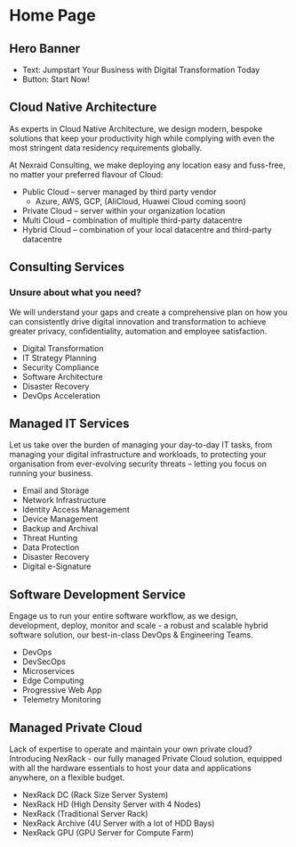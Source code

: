 # Home Page
## Hero Banner
* Text: Jumpstart Your Business with Digital Transformation Today
* Button: Start Now!

## Cloud Native Architecture
As experts in Cloud Native Architecture, we design modern, bespoke solutions that keep your productivity high while complying with even the most stringent data residency requirements globally.

At Nexraid Consulting, we make deploying any location easy and fuss-free, no matter your preferred flavour of Cloud:
* Public Cloud – server managed by third party vendor
   * Azure, AWS, GCP, (AliCloud, Huawei Cloud coming soon)
* Private Cloud – server within your organization location
* Multi Cloud – combination of multiple third-party datacentre
* Hybrid Cloud – combination of your local datacentre and third-party datacentre


## Consulting Services
### Unsure about what you need?
We will understand your gaps and create a comprehensive plan on how you can consistently drive digital innovation and transformation to achieve greater privacy, confidentiality, automation and employee satisfaction.

* Digital Transformation
* IT Strategy Planning
* Security Compliance
* Software Architecture
* Disaster Recovery
* DevOps Acceleration


## Managed IT Services
Let us take over the burden of managing your day-to-day IT tasks, from managing your digital infrastructure and workloads, to protecting your organisation from ever-evolving security threats – letting you focus on running your business.

* Email and Storage
* Network Infrastructure
* Identity Access Management
* Device Management
* Backup and Archival
* Threat Hunting
* Data Protection
* Disaster Recovery
* Digital e-Signature

## Software Development Service
Engage us to run your entire software workflow, as we design, development, deploy, monitor and scale - a robust and scalable hybrid software solution, our best-in-class DevOps & Engineering Teams.

* DevOps
* DevSecOps
* Microservices
* Edge Computing
* Progressive Web App
* Telemetry Monitoring

## Managed Private Cloud
Lack of expertise to operate and maintain your own private cloud? Introducing NexRack - our fully managed Private Cloud solution, equipped with all the hardware essentials to host your data and applications anywhere, on a flexible budget.
* NexRack DC (Rack Size Server System)
* NexRack HD (High Density Server with 4 Nodes)
* NexRack (Traditional Server Rack)
* NexRack Archive (4U Server with a lot of HDD Bays)
* NexRack GPU (GPU Server for Compute Farm)

